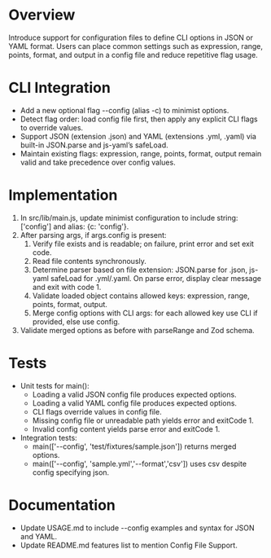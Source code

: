 # Overview

Introduce support for configuration files to define CLI options in JSON or YAML format. Users can place common settings such as expression, range, points, format, and output in a config file and reduce repetitive flag usage.

# CLI Integration

- Add a new optional flag --config <path> (alias -c) to minimist options.
- Detect flag order: load config file first, then apply any explicit CLI flags to override values.
- Support JSON (extension .json) and YAML (extensions .yml, .yaml) via built-in JSON.parse and js-yaml’s safeLoad.
- Maintain existing flags: expression, range, points, format, output remain valid and take precedence over config values.

# Implementation

1. In src/lib/main.js, update minimist configuration to include string: ['config'] and alias: {c: 'config'}.
2. After parsing args, if args.config is present:
   1. Verify file exists and is readable; on failure, print error and set exit code.
   2. Read file contents synchronously.
   3. Determine parser based on file extension: JSON.parse for .json, js-yaml safeLoad for .yml/.yaml. On parse error, display clear message and exit with code 1.
   4. Validate loaded object contains allowed keys: expression, range, points, format, output.
   5. Merge config options with CLI args: for each allowed key use CLI if provided, else use config.
3. Validate merged options as before with parseRange and Zod schema.

# Tests

- Unit tests for main():
  - Loading a valid JSON config file produces expected options.
  - Loading a valid YAML config file produces expected options.
  - CLI flags override values in config file.
  - Missing config file or unreadable path yields error and exitCode 1.
  - Invalid config content yields parse error and exitCode 1.
- Integration tests:
  - main(['--config', 'test/fixtures/sample.json']) returns merged options.
  - main(['--config', 'sample.yml','--format','csv']) uses csv despite config specifying json.

# Documentation

- Update USAGE.md to include --config examples and syntax for JSON and YAML.
- Update README.md features list to mention Config File Support.
